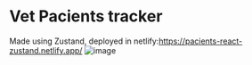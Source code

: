 # Vet Pacients tracker
Made using Zustand, deployed in netlify:https://pacients-react-zustand.netlify.app/
![image](https://github.com/user-attachments/assets/a60cfa99-97ce-400c-81f5-4ae5356640f0)


